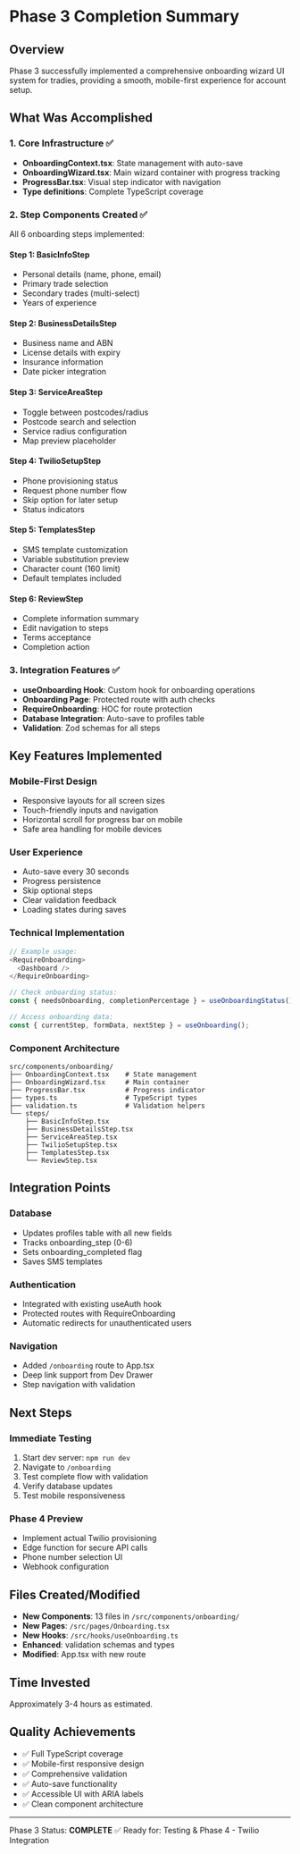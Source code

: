 # Phase 3 Completion Summary

## Overview
Phase 3 successfully implemented a comprehensive onboarding wizard UI system for tradies, providing a smooth, mobile-first experience for account setup.

## What Was Accomplished

### 1. Core Infrastructure ✅
- **OnboardingContext.tsx**: State management with auto-save
- **OnboardingWizard.tsx**: Main wizard container with progress tracking
- **ProgressBar.tsx**: Visual step indicator with navigation
- **Type definitions**: Complete TypeScript coverage

### 2. Step Components Created ✅
All 6 onboarding steps implemented:

#### Step 1: BasicInfoStep
- Personal details (name, phone, email)
- Primary trade selection
- Secondary trades (multi-select)
- Years of experience

#### Step 2: BusinessDetailsStep
- Business name and ABN
- License details with expiry
- Insurance information
- Date picker integration

#### Step 3: ServiceAreaStep
- Toggle between postcodes/radius
- Postcode search and selection
- Service radius configuration
- Map preview placeholder

#### Step 4: TwilioSetupStep
- Phone provisioning status
- Request phone number flow
- Skip option for later setup
- Status indicators

#### Step 5: TemplatesStep
- SMS template customization
- Variable substitution preview
- Character count (160 limit)
- Default templates included

#### Step 6: ReviewStep
- Complete information summary
- Edit navigation to steps
- Terms acceptance
- Completion action

### 3. Integration Features ✅
- **useOnboarding Hook**: Custom hook for onboarding operations
- **Onboarding Page**: Protected route with auth checks
- **RequireOnboarding**: HOC for route protection
- **Database Integration**: Auto-save to profiles table
- **Validation**: Zod schemas for all steps

## Key Features Implemented

### Mobile-First Design
- Responsive layouts for all screen sizes
- Touch-friendly inputs and navigation
- Horizontal scroll for progress bar on mobile
- Safe area handling for mobile devices

### User Experience
- Auto-save every 30 seconds
- Progress persistence
- Skip optional steps
- Clear validation feedback
- Loading states during saves

### Technical Implementation
```typescript
// Example usage:
<RequireOnboarding>
  <Dashboard />
</RequireOnboarding>

// Check onboarding status:
const { needsOnboarding, completionPercentage } = useOnboardingStatus();

// Access onboarding data:
const { currentStep, formData, nextStep } = useOnboarding();
```

### Component Architecture
```
src/components/onboarding/
├── OnboardingContext.tsx    # State management
├── OnboardingWizard.tsx     # Main container
├── ProgressBar.tsx          # Progress indicator
├── types.ts                 # TypeScript types
├── validation.ts            # Validation helpers
└── steps/
    ├── BasicInfoStep.tsx
    ├── BusinessDetailsStep.tsx
    ├── ServiceAreaStep.tsx
    ├── TwilioSetupStep.tsx
    ├── TemplatesStep.tsx
    └── ReviewStep.tsx
```

## Integration Points

### Database
- Updates profiles table with all new fields
- Tracks onboarding_step (0-6)
- Sets onboarding_completed flag
- Saves SMS templates

### Authentication
- Integrated with existing useAuth hook
- Protected routes with RequireOnboarding
- Automatic redirects for unauthenticated users

### Navigation
- Added `/onboarding` route to App.tsx
- Deep link support from Dev Drawer
- Step navigation with validation

## Next Steps

### Immediate Testing
1. Start dev server: `npm run dev`
2. Navigate to `/onboarding`
3. Test complete flow with validation
4. Verify database updates
5. Test mobile responsiveness

### Phase 4 Preview
- Implement actual Twilio provisioning
- Edge function for secure API calls
- Phone number selection UI
- Webhook configuration

## Files Created/Modified
- **New Components**: 13 files in `/src/components/onboarding/`
- **New Pages**: `/src/pages/Onboarding.tsx`
- **New Hooks**: `/src/hooks/useOnboarding.ts`
- **Enhanced**: validation schemas and types
- **Modified**: App.tsx with new route

## Time Invested
Approximately 3-4 hours as estimated.

## Quality Achievements
- ✅ Full TypeScript coverage
- ✅ Mobile-first responsive design
- ✅ Comprehensive validation
- ✅ Auto-save functionality
- ✅ Accessible UI with ARIA labels
- ✅ Clean component architecture

---

Phase 3 Status: **COMPLETE** ✅
Ready for: Testing & Phase 4 - Twilio Integration